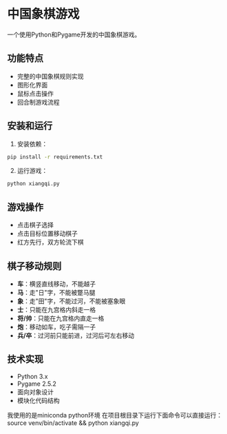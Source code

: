 # 中国象棋游戏

一个使用Python和Pygame开发的中国象棋游戏。

## 功能特点

- 完整的中国象棋规则实现
- 图形化界面
- 鼠标点击操作
- 回合制游戏流程

## 安装和运行

1. 安装依赖：
```bash
pip install -r requirements.txt
```

2. 运行游戏：
```bash
python xiangqi.py
```

## 游戏操作

- 点击棋子选择
- 点击目标位置移动棋子
- 红方先行，双方轮流下棋

## 棋子移动规则

- **车**：横竖直线移动，不能越子
- **马**：走"日"字，不能被蹩马腿
- **象**：走"田"字，不能过河，不能被塞象眼
- **士**：只能在九宫格内斜走一格
- **将/帅**：只能在九宫格内直走一格
- **炮**：移动如车，吃子需隔一子
- **兵/卒**：过河前只能前进，过河后可左右移动

## 技术实现

- Python 3.x
- Pygame 2.5.2
- 面向对象设计
- 模块化代码结构

我使用的是miniconda python环境 在项目根目录下运行下面命令可以直接运行：
source venv/bin/activate && python xiangqi.py